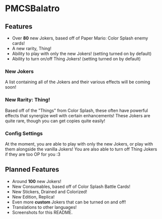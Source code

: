 # PMCSBalatro

## Features
- Over **80** new Jokers, based off of Paper Mario: Color Splash enemy cards!
- A new rarity, Thing!
- Ability to play with only the new Jokers! (setting turned on by default)
- Ability to turn on/off Thing Jokers! (setting turned on by default)

### New Jokers
A list containing all of the Jokers and their various effects will be coming soon!

### New Rarity: Thing!
Based off of the "Things" from Color Splash, these often have powerful effects that synergize well with certain enhancements!
These Jokers are quite rare, though you can get copies quite easily!

### Config Settings
At the moment, you are able to play with only the new Jokers, or play with them alongside the vanilla Jokers!
You are also able to turn off Thing Jokers if they are too OP for you :3

## Planned Features
- Around **100** new Jokers!
- New Consumables, based off of Color Splash Battle Cards!
- New Stickers, Drained and Colorized!
- New Edition, Replica!
- Even more **custom** Jokers that can be turned on and off!
- Translations to other languages!
- Screenshots for this README.
